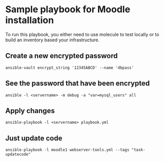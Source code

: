 # Sample playbook for Moodle installation

To run this playbook, you either need to use molecule to test locally or to
build an inventory based your infrastructure.

## Create a new encrypted password

    ansible-vault encrypt_string '12345ABCD' --name 'dbpass'

## See the password that have been encrypted

    ansible -l <servername> -m debug -a "var=mysql_users" all

## Apply changes

    ansible-playbook -l <servername> playbook.yml

## Just update code

    ansible-playbook -l moodle1 webserver-tools.yml --tags "task-updatecode"
